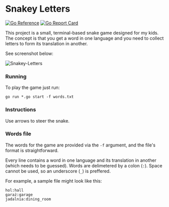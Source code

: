 # Snakey Letters

[![Go Reference](https://pkg.go.dev/badge/github.com/cli-games/snakey-letters.svg)](https://pkg.go.dev/github.com/cli-games/snakey-letters) [![Go Report Card](https://goreportcard.com/badge/github.com/cli-games/snakey-letters)](https://goreportcard.com/report/github.com/cli-games/snakey-letters)

This project is a small, terminal-based snake game designed for my kids. The concept is that you get a word in one language and you need to collect letters to form its translation in another.

See screenshot below:

![Snakey-Letters](screenshot.png)

### Running

To play the game just run:

    go run *.go start -f words.txt

### Instructions
Use arrows to steer the snake.

### Words file
The words for the game are provided via the `-f` argument, and the file's format is straightforward.

Every line contains a word in one language and its translation in another (which needs to be guessed). Words are delimetered by a colon (`:`).
Space cannot be used, so an underscore (`_`) is preffered.

For example, a sample file might look like this:

    hol:hall
    garaż:garage
    jadalnia:dining_room

